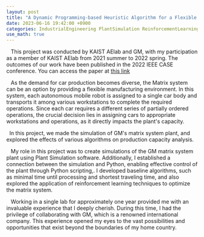 ```yaml
---
layout: post
title: "A Dynamic Programming-based Heuristic Algorithm for a Flexible Job Shop Scheduling Problem of a Matrix System in Automotive Industry"
date: 2023-06-16 19:42:00 +0900
categories: IndustrialEngineering PlantSimulation ReinforcementLearning
use_math: true
---
```


&nbsp;&nbsp; This project was conducted by KAIST AElab and GM, with my participation as a member of KAIST AElab from 2021 summer to 2022 spring. The outcomes of our work have been published in the 2022 IEEE CASE conference. You can access the paper at [this link][paperlink]

[paperlink]: https://ieeexplore.ieee.org/document/9926440

&nbsp;&nbsp; As the demand for car production becomes diverse, the Matrix system can be an option by providing a flexible manufacturing environment. In this system, each autonomous mobile robot is assigned to a single car body and transports it among various workstations to complete the required operations. Since each car requires a different series of partially ordered operations, the crucial decision lies in assigning cars to appropriate workstations and operations, as it directly impacts the plant's capacity.

&nbsp;&nbsp;In this project, we made the simulation of GM's matrix system plant, and explored the effects of various algorithms on production capacity analysis.

&nbsp;&nbsp; My role in this project was to create simulations of the GM matrix system plant using Plant Simulation software. Additionally, I established a connection between the simulation and Python, enabling effective control of the plant through Python scripting,. I developed baseline algorithms, such as minimal time until processing and shortest traveling time, and also explored the application of reinforcement learning techniques to optimize the matrix system.

&nbsp;&nbsp; Working in a single lab for approximately one year provided me with an invaluable experience that I deeply cherish. During this time, I had the privilege of collaborating with GM, which is a renowned international company. This experience opened my eyes to the vast possibilities and opportunities that exist beyond the boundaries of my home country.
